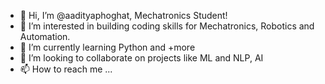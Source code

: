 - 👋 Hi, I’m @aadityaphoghat, Mechatronics Student!
- 👀 I’m interested in building coding skills for Mechatronics, Robotics and Automation.
- 🌱 I’m currently learning Python and +more
- 💞️ I’m looking to collaborate on projects like ML and NLP, AI
- 📫 How to reach me ...<linkedIn>

<!---
aadityaphoghat/aadityaphoghat is a ✨ special ✨ repository because its `README.md` (this file) appears on your GitHub profile.
You can click the Preview link to take a look at your changes.
--->
